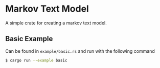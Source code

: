 # Markov Text Model
A simple crate for creating a markov text model.

## Basic Example
Can be found in `example/basic.rs` and run with the following command
```sh
$ cargo run --example basic
```
